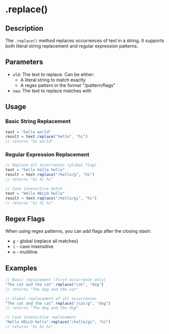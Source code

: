 # .replace()

## Description

The `.replace()` method replaces occurrences of text in a string. It supports both literal string replacement and regular expression patterns.

## Parameters

- `old`: The text to replace. Can be either:
  - A literal string to match exactly
  - A regex pattern in the format "/pattern/flags"
- `new`: The text to replace matches with

## Usage

### Basic String Replacement
```javascript
text = "hello world"
result = text.replace("hello", "hi")
// returns "hi world"
```

### Regular Expression Replacement
```javascript
// Replace all occurrences (global flag)
text = "hello hello hello"
result = text.replace("/hello/g", "hi")
// returns "hi hi hi"

// Case insensitive match
text = "Hello HELLO hello"
result = text.replace("/hello/gi", "hi")
// returns "hi hi hi"
```

## Regex Flags

When using regex patterns, you can add flags after the closing slash:
- `g` - global (replace all matches)
- `i` - case insensitive
- `m` - multiline

## Examples

```javascript
// Basic replacement (first occurrence only)
"The cat and the cat".replace("cat", "dog")
// returns "The dog and the cat"

// Global replacement of all occurrences
"The cat and the cat".replace("/cat/g", "dog")
// returns "The dog and the dog"

// Case insensitive replacement
"Hello HELLO hello".replace("/hello/gi", "hi")
// returns "hi hi hi"
``` 